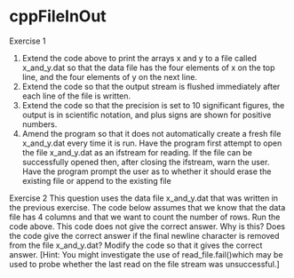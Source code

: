 # cppFileInOut
Exercise 1
1. Extend the code above to print the arrays x and y to a file called x_and_y.dat
so that the data file has the four elements of x on the top line, and the four elements
of y on the next line.
2. Extend the code so that the output stream is flushed immediately after each line
of the file is written.
3. Extend the code so that the precision is set to 10 significant figures, the output is
in scientific notation, and plus signs are shown for positive numbers.
4. Amend the program so that it does not automatically create a fresh file
x_and_y.dat every time it is run. Have the program first attempt to open
the file x_and_y.dat as an ifstream for reading. If the file can be successfully opened then, after closing the ifstream, warn the user. Have the program
prompt the user as to whether it should erase the existing file or append to the
existing file

Exercise 2
This question uses the data file x_and_y.dat that was written in the previous
exercise. The code below assumes that we know that the data file has 4 columns and
that we want to count the number of rows. 
Run the code above. This code does not give the correct answer. Why is this?
Does the code give the correct answer if the final newline character is removed from
the file x_and_y.dat? Modify the code so that it gives the correct answer.
[Hint: You might investigate the use of read_file.fail()which may be used to
probe whether the last read on the file stream was unsuccessful.]